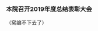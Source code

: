 <h3 class="text-center">本院召开2019年度总结表彰大会 </h3>

[title]: <> (本院召开2019年度总结表彰大会)
[time]: <> (2020-01-04)

（窝编不下去了）
